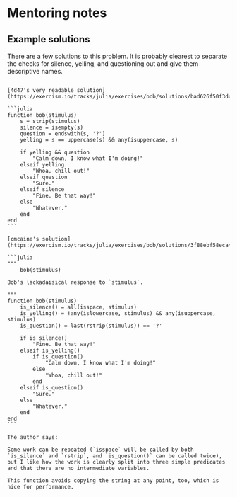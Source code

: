 # Mentoring notes

## Example solutions

There are a few solutions to this problem.
It is probably clearest to separate the checks for silence, yelling, and questioning out and give them descriptive names.

````

[4d47's very readable solution](https://exercism.io/tracks/julia/exercises/bob/solutions/bad626f50f3d46999305e1db5d6c8c78)

```julia
function bob(stimulus)
    s = strip(stimulus)
    silence = isempty(s)
    question = endswith(s, '?')
    yelling = s == uppercase(s) && any(isuppercase, s)

    if yelling && question
        "Calm down, I know what I'm doing!"
    elseif yelling
        "Whoa, chill out!"
    elseif question
        "Sure."
    elseif silence
        "Fine. Be that way!"
    else
        "Whatever."
    end
end
```

[cmcaine's solution](https://exercism.io/tracks/julia/exercises/bob/solutions/3f88ebf58eca47fe98c2bc5f20823e45)

```julia
"""
    bob(stimulus)

Bob's lackadaisical response to `stimulus`.

"""
function bob(stimulus)
    is_silence() = all(isspace, stimulus)
    is_yelling() = !any(islowercase, stimulus) && any(isuppercase, stimulus)
    is_question() = last(rstrip(stimulus)) == '?'

    if is_silence()
        "Fine. Be that way!"
    elseif is_yelling()
        if is_question()
            "Calm down, I know what I'm doing!"
        else
            "Whoa, chill out!"
        end
    elseif is_question()
        "Sure."
    else
        "Whatever."
    end
end
```

The author says:

Some work can be repeated (`isspace` will be called by both `is_silence` and `rstrip`, and `is_question()` can be called twice), but I like how the work is clearly split into three simple predicates and that there are no intermediate variables.

This function avoids copying the string at any point, too, which is nice for performance.
````
